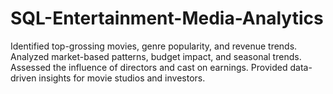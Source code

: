 # SQL-Entertainment-Media-Analytics
Identified top-grossing movies, genre popularity, and revenue trends. Analyzed market-based patterns, budget impact, and seasonal trends. Assessed the influence of directors and cast on earnings. Provided data-driven insights for movie studios and investors.
